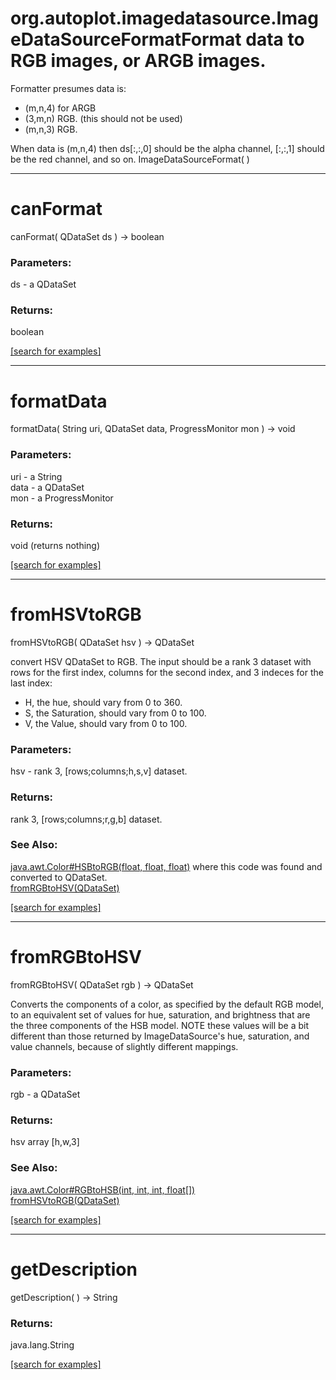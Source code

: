 # org.autoplot.imagedatasource.ImageDataSourceFormatFormat data to RGB images, or ARGB images.
 Formatter presumes data is:<ul>
 <li>(m,n,4) for ARGB 
 <li>(3,m,n) RGB. (this should not be used)
 <li>(m,n,3) RGB.
 </ul>
 When data is (m,n,4) then ds[:,:,0] should be the alpha channel,
 [:,:,1] should be the red channel, and so on.
ImageDataSourceFormat( )


***
<a name="canFormat"></a>
# canFormat
canFormat( QDataSet ds ) &rarr; boolean



### Parameters:
ds - a QDataSet

### Returns:
boolean


<a href="https://github.com/autoplot/dev/search?q=canFormat&unscoped_q=canFormat">[search for examples]</a>

***
<a name="formatData"></a>
# formatData
formatData( String uri, QDataSet data, ProgressMonitor mon ) &rarr; void



### Parameters:
uri - a String
<br>data - a QDataSet
<br>mon - a ProgressMonitor

### Returns:
void (returns nothing)


<a href="https://github.com/autoplot/dev/search?q=formatData&unscoped_q=formatData">[search for examples]</a>

***
<a name="fromHSVtoRGB"></a>
# fromHSVtoRGB
fromHSVtoRGB( QDataSet hsv ) &rarr; QDataSet

convert HSV QDataSet to RGB.  The input should be a rank 3 dataset
 with rows for the first index, columns for the second index, and 
 3 indeces for the last index:<ul>
 <li>H, the hue, should vary from 0 to 360.
 <li>S, the Saturation, should vary from 0 to 100.
 <li>V, the Value, should vary from 0 to 100.
 </ul>

### Parameters:
hsv - rank 3, [rows;columns;h,s,v] dataset.

### Returns:
rank 3, [rows;columns;r,g,b] dataset.
### See Also:
<a href='https://git.uiowa.edu/jbf/autoplot/-/blob/master/doc/java/awt/Color.md#HSBtoRGB'>java.awt.Color#HSBtoRGB(float, float, float)</a> where this code was found and converted to QDataSet.<br>
<a href='#fromRGBtoHSV'>fromRGBtoHSV(QDataSet)</a> <br>

<a href="https://github.com/autoplot/dev/search?q=fromHSVtoRGB&unscoped_q=fromHSVtoRGB">[search for examples]</a>

***
<a name="fromRGBtoHSV"></a>
# fromRGBtoHSV
fromRGBtoHSV( QDataSet rgb ) &rarr; QDataSet

Converts the components of a color, as specified by the default RGB
 model, to an equivalent set of values for hue, saturation, and
 brightness that are the three components of the HSB model.
 NOTE these values will be a bit different than those returned by 
 ImageDataSource's hue, saturation, and value channels, because of slightly
 different mappings.

### Parameters:
rgb - a QDataSet

### Returns:
hsv array [h,w,3]
### See Also:
<a href='https://git.uiowa.edu/jbf/autoplot/-/blob/master/doc/java/awt/Color.md#RGBtoHSB'>java.awt.Color#RGBtoHSB(int, int, int, float[])</a> <br>
<a href='#fromHSVtoRGB'>fromHSVtoRGB(QDataSet)</a> <br>

<a href="https://github.com/autoplot/dev/search?q=fromRGBtoHSV&unscoped_q=fromRGBtoHSV">[search for examples]</a>

***
<a name="getDescription"></a>
# getDescription
getDescription(  ) &rarr; String



### Returns:
java.lang.String


<a href="https://github.com/autoplot/dev/search?q=getDescription&unscoped_q=getDescription">[search for examples]</a>

